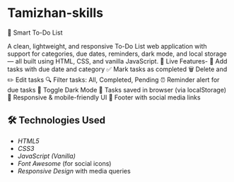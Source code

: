 # Tamizhan-skills
🧠 Smart To-Do List

A clean, lightweight, and responsive To-Do List web application with support for categories, due dates, reminders, dark mode, and local storage — all built using HTML, CSS, and vanilla JavaScript.
🌟 Live Features-
📝 Add tasks with due date and category
✅ Mark tasks as completed
🗑 Delete and ✏ Edit tasks
🔍 Filter tasks: All, Completed, Pending
⏰ Reminder alert for due tasks
🌙 Toggle Dark Mode
💾 Tasks saved in browser (via localStorage)
📱 Responsive & mobile-friendly UI
📎 Footer with social media links
## 🛠 Technologies Used

- *HTML5*
- *CSS3*
- *JavaScript (Vanilla)*
- *Font Awesome* (for social icons)
- *Responsive Design* with media queries
